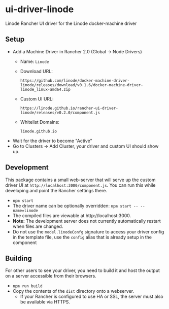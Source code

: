 # ui-driver-linode

Linode Rancher UI driver for the Linode docker-machine driver


## Setup

* Add a Machine Driver in Rancher 2.0 (Global -> Node Drivers)
  * Name: `Linode`
  * Download URL:

    `https://github.com/linode/docker-machine-driver-linode/releases/download/v0.1.6/docker-machine-driver-linode_linux-amd64.zip`
  * Custom UI URL:

    `https://linode.github.io/rancher-ui-driver-linode/releases/v0.2.0/component.js`
  * Whitelist Domains:

    `linode.github.io`
* Wait for the driver to become "Active"
* Go to Clusters -> Add Cluster, your driver and custom UI should show up.

## Development

This package contains a small web-server that will serve up the custom driver UI at `http://localhost:3000/component.js`.  You can run this while developing and point the Rancher settings there.
* `npm start`
* The driver name can be optionally overridden: `npm start -- --name=linode`
* The compiled files are viewable at http://localhost:3000.
* **Note:** The development server does not currently automatically restart when files are changed.
* Do not use the `model.linodeConfg` signature to access your driver config in the template file, use the `config` alias that is already setup in the component

## Building

For other users to see your driver, you need to build it and host the output on a server accessible from their browsers.

* `npm run build`
* Copy the contents of the `dist` directory onto a webserver.
  * If your Rancher is configured to use HA or SSL, the server must also be available via HTTPS.
